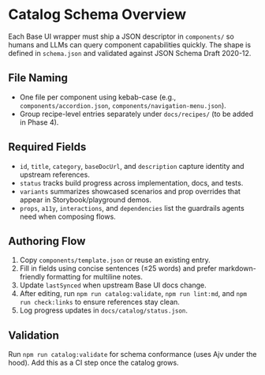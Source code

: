 # Catalog Schema Overview

Each Base UI wrapper must ship a JSON descriptor in `components/` so humans and LLMs can query component capabilities quickly. The shape is defined in `schema.json` and validated against JSON Schema Draft 2020-12.

## File Naming

- One file per component using kebab-case (e.g., `components/accordion.json`, `components/navigation-menu.json`).
- Group recipe-level entries separately under `docs/recipes/` (to be added in Phase 4).

## Required Fields

- `id`, `title`, `category`, `baseDocUrl`, and `description` capture identity and upstream references.
- `status` tracks build progress across implementation, docs, and tests.
- `variants` summarizes showcased scenarios and prop overrides that appear in Storybook/playground demos.
- `props`, `a11y`, `interactions`, and `dependencies` list the guardrails agents need when composing flows.

## Authoring Flow

1. Copy `components/template.json` or reuse an existing entry.
2. Fill in fields using concise sentences (≤25 words) and prefer markdown-friendly formatting for multiline notes.
3. Update `lastSynced` when upstream Base UI docs change.
4. After editing, run `npm run catalog:validate`, `npm run lint:md`, and `npm run check:links` to ensure references stay clean.
5. Log progress updates in `docs/catalog/status.json`.

## Validation

Run `npm run catalog:validate` for schema conformance (uses Ajv under the hood). Add this as a CI step once the catalog grows.
